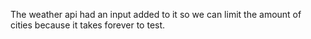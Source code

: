 The weather api had an input added to it so we can limit the amount of cities because it takes forever to test.

